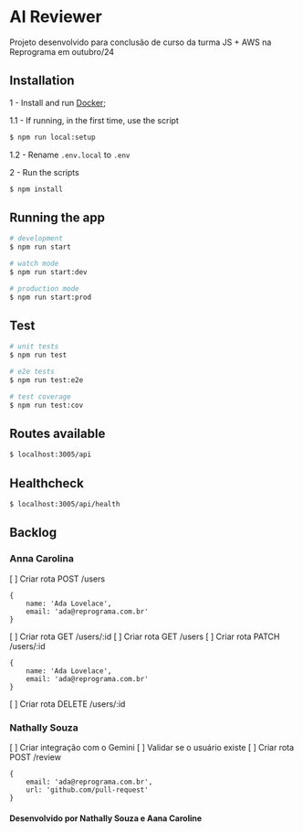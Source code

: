 # AI Reviewer

Projeto desenvolvido para conclusão de curso da turma JS + AWS na Reprograma em outubro/24

## Installation

1 - Install and run [Docker](https://www.docker.com/);

1.1 - If running, in the first time, use the script

```bash
$ npm run local:setup
```

1.2 - Rename `.env.local` to `.env`

2 - Run the scripts

```bash
$ npm install
```

## Running the app

```bash
# development
$ npm run start

# watch mode
$ npm run start:dev

# production mode
$ npm run start:prod
```

## Test

```bash
# unit tests
$ npm run test

# e2e tests
$ npm run test:e2e

# test coverage
$ npm run test:cov
```

## Routes available

```bash
$ localhost:3005/api
```

## Healthcheck

```bash
$ localhost:3005/api/health
```

## Backlog

### Anna Carolina

[ ] Criar rota POST /users

```
{
    name: 'Ada Lovelace',
    email: 'ada@reprograma.com.br'
}
```

[ ] Criar rota GET /users/:id
[ ] Criar rota GET /users
[ ] Criar rota PATCH /users/:id

```
{
    name: 'Ada Lovelace',
    email: 'ada@reprograma.com.br'
}
```

[ ] Criar rota DELETE /users/:id

### Nathally Souza

[ ] Criar integração com o Gemini
[ ] Validar se o usuário existe
[ ] Criar rota POST /review

```
{
    email: 'ada@reprograma.com.br',
    url: 'github.com/pull-request'
}
```

#### Desenvolvido por Nathally Souza e Aana Caroline

